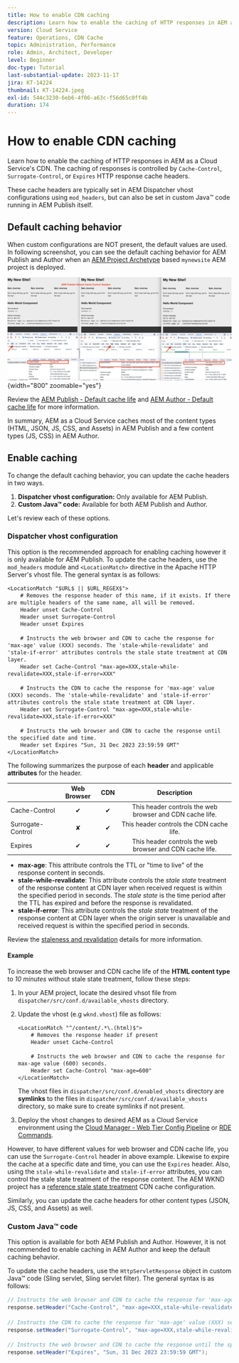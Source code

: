 ```yaml
---
title: How to enable CDN caching
description: Learn how to enable the caching of HTTP responses in AEM as a Cloud Service's CDN.
version: Cloud Service
feature: Operations, CDN Cache
topic: Administration, Performance
role: Admin, Architect, Developer
level: Beginner
doc-type: Tutorial
last-substantial-update: 2023-11-17
jira: KT-14224
thumbnail: KT-14224.jpeg
exl-id: 544c3230-6eb6-4f06-a63c-f56d65c0ff4b
duration: 174
---
```

# How to enable CDN caching

Learn how to enable the caching of HTTP responses in AEM as a Cloud Service's CDN. The caching of responses is controlled by `Cache-Control`, `Surrogate-Control`, or `Expires` HTTP response cache headers. 

These cache headers are typically set in AEM Dispatcher vhost configurations using `mod_headers`, but can also be set in custom Java&trade; code running in AEM Publish itself.

## Default caching behavior

When custom configurations are NOT present, the default values are used. In following screenshot, you can see the default caching behavior for AEM Publish and Author when an [AEM Project Archetype](https://github.com/adobe/aem-project-archetype) based `mynewsite` AEM project is deployed.

![Default caching behavior](../assets/how-to/aem-publish-default-cache-headers.png){width="800" zoomable="yes"}

 Review the [AEM Publish - Default cache life](https://experienceleague.adobe.com/docs/experience-manager-learn/cloud-service/caching/publish.html#cdn-cache-life) and [AEM Author - Default cache life](https://experienceleague.adobe.com/docs/experience-manager-learn/cloud-service/caching/author.html?#default-cache-life) for more information.

In summary, AEM as a Cloud Service caches most of the content types (HTML, JSON, JS, CSS, and Assets) in AEM Publish and a few content types (JS, CSS) in AEM Author.

## Enable caching

To change the default caching behavior, you can update the cache headers in two ways.

1. **Dispatcher vhost configuration:** Only available for AEM Publish.
1. **Custom Java&trade; code:** Available for both AEM Publish and Author. 

Let's review each of these options.

### Dispatcher vhost configuration

This option is the recommended approach for enabling caching however it is only available for AEM Publish. To update the cache headers, use the `mod_headers` module and `<LocationMatch>` directive in the Apache HTTP Server's vhost file. The general syntax is as follows:

```
<LocationMatch "$URL$ || $URL_REGEX$">
    # Removes the response header of this name, if it exists. If there are multiple headers of the same name, all will be removed.
    Header unset Cache-Control
    Header unset Surrogate-Control
    Header unset Expires

    # Instructs the web browser and CDN to cache the response for 'max-age' value (XXX) seconds. The 'stale-while-revalidate' and 'stale-if-error' attributes controls the stale state treatment at CDN layer.
    Header set Cache-Control "max-age=XXX,stale-while-revalidate=XXX,stale-if-error=XXX"
    
    # Instructs the CDN to cache the response for 'max-age' value (XXX) seconds. The 'stale-while-revalidate' and 'stale-if-error' attributes controls the stale state treatment at CDN layer.
    Header set Surrogate-Control "max-age=XXX,stale-while-revalidate=XXX,stale-if-error=XXX"
    
    # Instructs the web browser and CDN to cache the response until the specified date and time.
    Header set Expires "Sun, 31 Dec 2023 23:59:59 GMT"
</LocationMatch>
```

The following summarizes the purpose of each **header** and applicable **attributes** for the header.

|                     | Web Browser | CDN       | Description |
|---------------------|:-----------:|:---------:|:-----------:|
| Cache-Control       | &#10004;    | &#10004;  | This header controls the web browser and CDN cache life.|
| Surrogate-Control   | &#10008;    | &#10004;  | This header controls the CDN cache life.|
| Expires             | &#10004;    | &#10004;  | This header controls the web browser and CDN cache life.|


- **max-age**: This attribute controls the TTL or "time to live" of the response content in seconds.
- **stale-while-revalidate**: This attribute controls the _stale state_ treatment of the response content at CDN layer when received request is within the specified period in seconds. The _stale state_ is the time period after the TTL has expired and before the response is revalidated.
- **stale-if-error**: This attribute controls the _stale state_ treatment of the response content at CDN layer when the origin server is unavailable and received request is within the specified period in seconds.

Review the [staleness and revalidation](https://developer.fastly.com/learning/concepts/edge-state/cache/stale/) details for more information.

#### Example

To increase the web browser and CDN cache life of the **HTML content type** to _10 minutes_ without stale state treatment, follow these steps:

1. In your AEM project, locate the desired vhsot file from `dispatcher/src/conf.d/available_vhosts` directory.
1. Update the vhost (e.g `wknd.vhost`) file as follows:

    ```
    <LocationMatch "^/content/.*\.(html)$">
        # Removes the response header if present
        Header unset Cache-Control
        
        # Instructs the web browser and CDN to cache the response for max-age value (600) seconds.
        Header set Cache-Control "max-age=600"
    </LocationMatch>
    ```

    The vhost files in `dispatcher/src/conf.d/enabled_vhosts` directory are **symlinks** to the files in `dispatcher/src/conf.d/available_vhosts` directory, so make sure to create symlinks if not present.
1. Deploy the vhost changes to desired AEM as a Cloud Service environment using the [Cloud Manager - Web Tier Config Pipeline](https://experienceleague.adobe.com/docs/experience-manager-cloud-service/content/implementing/using-cloud-manager/cicd-pipelines/introduction-ci-cd-pipelines.html?#web-tier-config-pipelines) or [RDE Commands](https://experienceleague.adobe.com/docs/experience-manager-learn/cloud-service/developing/rde/how-to-use.html?lang=en#deploy-apache-or-dispatcher-configuration).

However, to have different values for web browser and CDN cache life, you can use the `Surrogate-Control` header in above example. Likewise to expire the cache at a specific date and time, you can use the `Expires` header. Also, using the `stale-while-revalidate` and `stale-if-error` attributes, you can control the stale state treatment of the response content. The AEM WKND project has a [reference stale state treatment](https://github.com/adobe/aem-guides-wknd/blob/main/dispatcher/src/conf.d/available_vhosts/wknd.vhost#L150-L155) CDN cache configuration.

Similarly, you can update the cache headers for other content types (JSON, JS, CSS, and Assets) as well.

### Custom Java&trade; code

This option is available for both AEM Publish and Author. However, it is not recommended to enable caching in AEM Author and keep the default caching behavior.

To update the cache headers, use the `HttpServletResponse` object in custom Java&trade; code (Sling servlet, Sling servlet filter). The general syntax is as follows:

```java
// Instructs the web browser and CDN to cache the response for 'max-age' value (XXX) seconds. The 'stale-while-revalidate' and 'stale-if-error' attributes controls the stale state treatment at CDN layer.
response.setHeader("Cache-Control", "max-age=XXX,stale-while-revalidate=XXX,stale-if-error=XXX");

// Instructs the CDN to cache the response for 'max-age' value (XXX) seconds. The 'stale-while-revalidate' and 'stale-if-error' attributes controls the stale state treatment at CDN layer.
response.setHeader("Surrogate-Control", "max-age=XXX,stale-while-revalidate=XXX,stale-if-error=XXX");

// Instructs the web browser and CDN to cache the response until the specified date and time.
response.setHeader("Expires", "Sun, 31 Dec 2023 23:59:59 GMT");
```
